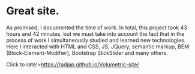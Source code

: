 # Great site.

As promised, I documented the time of work. In total, this project took 43 hours and 42 minutes, but we must take into account the fact that in the process of work I simultaneously studied and learned new technologies. Here I interacted with HTML and CSS, JS, JQuery, semantic markup, BEM (Block-Element-Modifier), Bootstrap SlickSlider and many others.

 Click to rate!>https://radjap.github.io/Volumetric-site/
